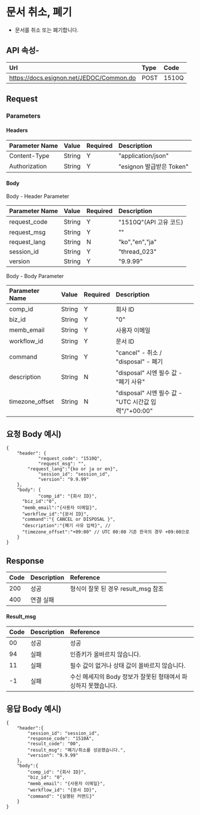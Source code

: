 # 문서 취소, 폐기

* 문서를 취소 또는 폐기합니다.

## API 속성-

| Url | Type | **Code** |
| :--- | :--- | :--- |
| https://docs.esignon.net/JEDOC/Common.do | POST | 1510Q |

## Request

### Parameters

####  Headers

| **Parameter Name**                         | **Value**                                                 | Required | **Description** |
| :--- | :--- | :--- | :--- |
| Content-Type | String | Y | "application/json" |
| Authorization | String | Y | "esignon 발급받은 Token" |

####   Body 

  Body - Header Parameter

| **Parameter Name**                         | **Value**                                                 | Required | **Description** |
| :--- | :--- | :--- | :--- |
| request\_code | String | Y | "1510Q"\(API 고유 코드\) |
| request\_msg | String | Y | "" |
| request\_lang | String | N | "ko","en","ja" |
| session\_id | String | Y | "thread\_023" |
| version | String | Y | "9.9.99" |

  Body - Body Parameter

| **Parameter Name** | **Value** | Required | **Description** |
| :--- | :--- | :--- | :--- |
| comp\_id | String | Y | 회사 ID |
| biz\_id | String | Y | "0" |
| memb\_email | String | Y | 사용자 이메일 |
| workflow\_id | String | Y | 문서 ID |
| command | String | Y | "cancel" - 취소 / "disposal" - 폐기 |
| description | String | N | "disposal" 시엔 필수 값 - "폐기 사유" |
| timezone\_offset | String | N | "disposal" 시엔 필수 값 - "UTC 시간값 입력"/"+00:00" |

## 요청 Body 예시\)

```text
{
	"header": {
			"request_code": "1510Q",
			"request_msg": "",
	    "request_lang":"{ko or ja or en}",
			"session_id": "session_id",
			"version": "9.9.99"
	},
	"body": {
			"comp_id": "{회사 ID}",
      "biz_id":"0",
      "memb_email":"{사용자 이메일}",
      "workflow_id":"{문서 ID}",
      "command":"{ CANCEL or DISPOSAL }",
      "description":"{폐기 사유 입력}", // 
      "timezone_offset":"+09:00" // UTC 00:00 기준 한국의 경우 +09:00으로
	}
}
```

## Response

| Code | **Description** | **Reference** |
| :--- | :--- | :--- |
| 200 | 성공 | 형식이 잘못 된 경우 result\_msg 참조 |
| 400 | 연결 실패  |  |

#### Result\_msg

| Code | **Description** | **Reference** |
| :--- | :--- | :--- |
| 00 | 성공 | 성공 |
| 94 | 실패 | 인증키가 올바르지 않습니다. |
| 11 | 실패 | 필수 값이 없거나 상태 값이 올바르지 않습니다. |
| -1 | 실패 | 수신 메세지의 Body 정보가 잘못된 형태여서 파싱하지 못했습니다. |

## 응답 Body 예시\)

```text
{
	"header":{
		"session_id": "session_id",
		"response_code": "1510A",
		"result_code": "00",
		"result_msg": "폐기/취소를 성공했습니다.",
		"version": "9.9.99"
	},
	"body":{
		"comp_id": "{회사 ID}",
		"biz_id": "0",
		"memb_email": "{사용자 이메일}",
		"workflow_id": "{문서 ID}",
		"command": "{실행된 커맨드}"
	}
}
```



